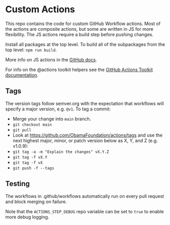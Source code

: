 # Custom Actions

This repo contains the code for custom GitHub Workflow actions. Most of the actions are
composite actions, but some are written in JS for more flexibility. The JS actions require
a build step before pushing changes.

Install all packages at the top level. To build all of the subpackages from the top level: `npm run build`.

More info on JS actions in the
[GitHub docs](https://docs.github.com/en/actions/creating-actions/creating-a-javascript-action#commit-tag-and-push-your-action-to-github).

For info on the @actions toolkit helpers see the
[GitHub Actions Toolkit documentation](https://github.com/actions/toolkit).

## Tags

The version tags follow semver.org with the expectation that workflows will specify a major version,
e.g. `@v1`. To tag a commit:

* Merge your change into `main` branch.
* `git checkout main`
* `git pull`
* Look at https://github.com/ObamaFoundation/actions/tags and use the next highest major, minor, or patch version below as X, Y, and Z (e.g. v1.0.9):
* `git tag -a -m "Explain the changes" vX.Y.Z`
* `git tag -f vX.Y`
* `git tag -f vX`
* `git push -f --tags`

## Testing

The workflows in .github/workflows automatically run on every pull request and block merging on
failure.

Note that the `ACTIONS_STEP_DEBUG` repo variable can be set to `true` to enable more debug
logging.
